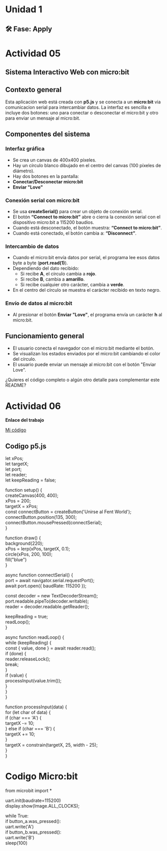 # Unidad 1

## 🛠 Fase: Apply  

# Actividad 05  

## Sistema Interactivo Web con micro:bit

## Contexto general

Esta aplicación web está creada con **p5.js** y se conecta a un **micro:bit** via comunicacion serial para intercambiar datos. La interfaz es sencilla e incluye dos botones: uno para conectar o desconectar el micro:bit y otro para enviar un mensaje al micro:bit.

## Componentes del sistema

### Interfaz gráfica

- Se crea un canvas de 400x400 píxeles.
- Hay un círculo blanco dibujado en el centro del canvas (100 píxeles de diámetro).
- Hay dos botones en la pantalla:
- **Conectar/Desconectar micro:bit**
- **Enviar "Love"**

### Conexión serial con micro:bit

- Se usa **createSerial()** para crear un objeto de conexión serial.
- El botón **“Connect to micro:bit”** abre o cierra la conexión serial con el dispositivo micro:bit a 115200 baudios.
- Cuando está desconectado, el botón muestra: **“Connect to micro:bit”**.
- Cuando está conectado, el botón cambia a: **“Disconnect”**.

### Intercambio de datos

- Cuando el micro:bit envía datos por serial, el programa lee esos datos byte a byte (**port.read(1)**).
- Dependiendo del dato recibido:
  - Si recibe **A**, el círculo cambia a **rojo**.
  - Si recibe **B**, cambia a **amarillo**.
  - Si recibe cualquier otro carácter, cambia a **verde**.
- En el centro del círculo se muestra el carácter recibido en texto negro.

### Envío de datos al micro:bit

- Al presionar el botón **Enviar "Love"**, el programa envía un carácter **h** al micro:bit.

## Funcionamiento general

- El usuario conecta el navegador con el micro:bit mediante el botón.
- Se visualizan los estados enviados por el micro:bit cambiando el color del círculo.
- El usuario puede enviar un mensaje al micro:bit con el botón "Enviar Love".

¿Quieres el código completo o algún otro detalle para complementar este README?  

# Actividad 06  

**Enlace del trabajo**    

[Mi código](https://editor.p5js.org/CrockerHacker101/sketches/3Lf_WWBIH)

## Codigo p5.js ## 


let xPos;  
let targetX;  
let port;  
let reader;  
let keepReading = false;  

function setup() {  
  createCanvas(400, 400);  
  xPos = 200;  
  targetX = xPos;  
  const connectButton = createButton('Unirse al Fent World');  
  connectButton.position(135, 300);  
  connectButton.mousePressed(connectSerial);  
}  

function draw() {  
  background(220);  
  xPos = lerp(xPos, targetX, 0.1);  
  circle(xPos, 200, 100);  
  fill("blue")  
}  

async function connectSerial() {  
  port = await navigator.serial.requestPort();  
  await port.open({ baudRate: 115200 });  

  const decoder = new TextDecoderStream();  
  port.readable.pipeTo(decoder.writable);  
  reader = decoder.readable.getReader();  

  keepReading = true;  
  readLoop();  
}  

async function readLoop() {  
  while (keepReading) {  
    const { value, done } = await reader.read();  
    if (done) {  
      reader.releaseLock();  
      break;  
    }  
    if (value) {  
      processInput(value.trim());  
    }  
  }  
}  

function processInput(data) {  
  for (let char of data) {  
    if (char === 'A') {  
      targetX -= 10;  
    } else if (char === 'B') {  
      targetX += 10;  
    }  
    targetX = constrain(targetX, 25, width - 25);  
  }  
}  
# Codigo Micro:bit #  
from microbit import * 

uart.init(baudrate=115200)  
display.show(Image.ALL_CLOCKS);  

while True:  
    if button_a.was_pressed():  
        uart.write('A')  
    if button_b.was_pressed():  
        uart.write('B')  
    sleep(100)  

